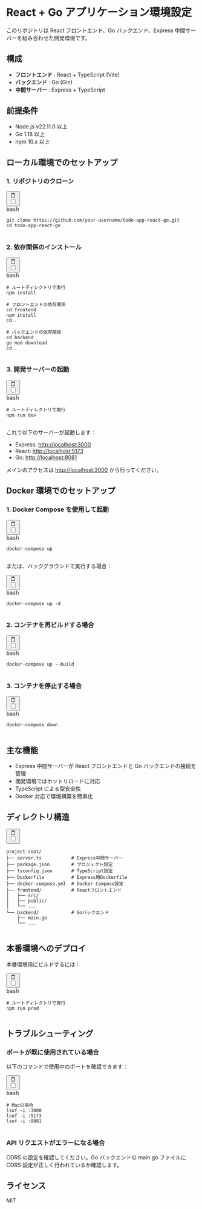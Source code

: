 # React + Go アプリケーション環境設定

このリポジトリは React フロントエンド、Go バックエンド、Express 中間サーバーを組み合わせた開発環境です。

## 構成

- **フロントエンド** : React + TypeScript (Vite)
- **バックエンド** : Go (Gin)
- **中間サーバー** : Express + TypeScript

## 前提条件

- Node.js v22.11.0 以上
- Go 1.18 以上
- npm 10.x 以上

## ローカル環境でのセットアップ

### 1. リポジトリのクローン

<pre><div class="relative group/copy rounded-lg"><div class="sticky opacity-0 group-hover/copy:opacity-100 top-2 py-2 h-12 w-0 float-right"><div class="absolute right-0 h-8 px-2 items-center inline-flex"><button class="inline-flex
  items-center
  justify-center
  relative
  shrink-0
  can-focus
  select-none
  disabled:pointer-events-none
  disabled:opacity-50
  disabled:shadow-none
  disabled:drop-shadow-none text-text-300
          border-transparent
          transition
          font-styrene
          duration-300
          ease-[cubic-bezier(0.165,0.85,0.45,1)]
          hover:bg-bg-400
          aria-pressed:bg-bg-400
          aria-checked:bg-bg-400
          aria-expanded:bg-bg-300
          hover:text-text-100
          aria-pressed:text-text-100
          aria-checked:text-text-100
          aria-expanded:text-text-100 h-8 w-8 rounded-md active:scale-95 backdrop-blur-md" type="button" aria-label="クリップボードにコピー" data-state="closed"><div class="relative *:transition"><svg xmlns="http://www.w3.org/2000/svg" width="14" height="14" fill="currentColor" viewBox="0 0 256 256" class="scale-100"><path d="M200,32H163.74a47.92,47.92,0,0,0-71.48,0H56A16,16,0,0,0,40,48V216a16,16,0,0,0,16,16H200a16,16,0,0,0,16-16V48A16,16,0,0,0,200,32Zm-72,0a32,32,0,0,1,32,32H96A32,32,0,0,1,128,32Zm72,184H56V48H82.75A47.93,47.93,0,0,0,80,64v8a8,8,0,0,0,8,8h80a8,8,0,0,0,8-8V64a47.93,47.93,0,0,0-2.75-16H200Z"></path></svg><div class="absolute inset-0 flex items-center justify-center"><label class="select-none inline-flex gap-3 cursor-pointer text-left"><div class="relative"><input class="sr-only peer" type="checkbox"/><div class="w-4 h-4 overflow-hidden flex items-center justify-center border rounded transition-colors duration-100 ease-in-out peer-focus-visible:ring-1 ring-offset-2 ring-offset-bg-300 ring-accent-main-100 bg-bg-000 border-border-200 hover:border-border-100 cursor-pointer rounded-full scale-50 opacity-0"></div></div><span class="leading-none sr-only"></span></label></div></div></button></div></div><div class="text-text-500 text-xs p-3.5 pb-0">bash</div><div class=""><pre class="code-block__code !my-0 !rounded-lg !text-sm !leading-relaxed"><code class="language-bash"><span><span class="token">git</span><span> clone https://github.com/your-username/todo-app-react-go.git
</span></span><span><span></span><span class="token">cd</span><span> todo-app-react-go</span></span></code></pre></div></div></pre>

### 2. 依存関係のインストール

<pre><div class="relative group/copy rounded-lg"><div class="sticky opacity-0 group-hover/copy:opacity-100 top-2 py-2 h-12 w-0 float-right"><div class="absolute right-0 h-8 px-2 items-center inline-flex"><button class="inline-flex
  items-center
  justify-center
  relative
  shrink-0
  can-focus
  select-none
  disabled:pointer-events-none
  disabled:opacity-50
  disabled:shadow-none
  disabled:drop-shadow-none text-text-300
          border-transparent
          transition
          font-styrene
          duration-300
          ease-[cubic-bezier(0.165,0.85,0.45,1)]
          hover:bg-bg-400
          aria-pressed:bg-bg-400
          aria-checked:bg-bg-400
          aria-expanded:bg-bg-300
          hover:text-text-100
          aria-pressed:text-text-100
          aria-checked:text-text-100
          aria-expanded:text-text-100 h-8 w-8 rounded-md active:scale-95 backdrop-blur-md" type="button" aria-label="クリップボードにコピー" data-state="closed"><div class="relative *:transition"><svg xmlns="http://www.w3.org/2000/svg" width="14" height="14" fill="currentColor" viewBox="0 0 256 256" class="scale-100"><path d="M200,32H163.74a47.92,47.92,0,0,0-71.48,0H56A16,16,0,0,0,40,48V216a16,16,0,0,0,16,16H200a16,16,0,0,0,16-16V48A16,16,0,0,0,200,32Zm-72,0a32,32,0,0,1,32,32H96A32,32,0,0,1,128,32Zm72,184H56V48H82.75A47.93,47.93,0,0,0,80,64v8a8,8,0,0,0,8,8h80a8,8,0,0,0,8-8V64a47.93,47.93,0,0,0-2.75-16H200Z"></path></svg><div class="absolute inset-0 flex items-center justify-center"><label class="select-none inline-flex gap-3 cursor-pointer text-left"><div class="relative"><input class="sr-only peer" type="checkbox"/><div class="w-4 h-4 overflow-hidden flex items-center justify-center border rounded transition-colors duration-100 ease-in-out peer-focus-visible:ring-1 ring-offset-2 ring-offset-bg-300 ring-accent-main-100 bg-bg-000 border-border-200 hover:border-border-100 cursor-pointer rounded-full scale-50 opacity-0"></div></div><span class="leading-none sr-only"></span></label></div></div></button></div></div><div class="text-text-500 text-xs p-3.5 pb-0">bash</div><div class=""><pre class="code-block__code !my-0 !rounded-lg !text-sm !leading-relaxed"><code class="language-bash"><span><span class="token"># ルートディレクトリで実行</span><span>
</span></span><span><span></span><span class="token">npm</span><span></span><span class="token"> install</span><span>
</span></span><span>
</span><span><span></span><span class="token"># フロントエンドの依存関係</span><span>
</span></span><span><span></span><span class="token">cd</span><span> frontend
</span></span><span><span></span><span class="token">npm</span><span></span><span class="token"> install</span><span>
</span></span><span><span></span><span class="token">cd</span><span></span><span class="token">..</span><span>
</span></span><span>
</span><span><span></span><span class="token"># バックエンドの依存関係</span><span>
</span></span><span><span></span><span class="token">cd</span><span> backend
</span></span><span>go mod download
</span><span><span></span><span class="token">cd</span><span></span><span class="token">..</span></span></code></pre></div></div></pre>

### 3. 開発サーバーの起動

<pre><div class="relative group/copy rounded-lg"><div class="sticky opacity-0 group-hover/copy:opacity-100 top-2 py-2 h-12 w-0 float-right"><div class="absolute right-0 h-8 px-2 items-center inline-flex"><button class="inline-flex
  items-center
  justify-center
  relative
  shrink-0
  can-focus
  select-none
  disabled:pointer-events-none
  disabled:opacity-50
  disabled:shadow-none
  disabled:drop-shadow-none text-text-300
          border-transparent
          transition
          font-styrene
          duration-300
          ease-[cubic-bezier(0.165,0.85,0.45,1)]
          hover:bg-bg-400
          aria-pressed:bg-bg-400
          aria-checked:bg-bg-400
          aria-expanded:bg-bg-300
          hover:text-text-100
          aria-pressed:text-text-100
          aria-checked:text-text-100
          aria-expanded:text-text-100 h-8 w-8 rounded-md active:scale-95 backdrop-blur-md" type="button" aria-label="クリップボードにコピー" data-state="closed"><div class="relative *:transition"><svg xmlns="http://www.w3.org/2000/svg" width="14" height="14" fill="currentColor" viewBox="0 0 256 256" class="scale-100"><path d="M200,32H163.74a47.92,47.92,0,0,0-71.48,0H56A16,16,0,0,0,40,48V216a16,16,0,0,0,16,16H200a16,16,0,0,0,16-16V48A16,16,0,0,0,200,32Zm-72,0a32,32,0,0,1,32,32H96A32,32,0,0,1,128,32Zm72,184H56V48H82.75A47.93,47.93,0,0,0,80,64v8a8,8,0,0,0,8,8h80a8,8,0,0,0,8-8V64a47.93,47.93,0,0,0-2.75-16H200Z"></path></svg><div class="absolute inset-0 flex items-center justify-center"><label class="select-none inline-flex gap-3 cursor-pointer text-left"><div class="relative"><input class="sr-only peer" type="checkbox"/><div class="w-4 h-4 overflow-hidden flex items-center justify-center border rounded transition-colors duration-100 ease-in-out peer-focus-visible:ring-1 ring-offset-2 ring-offset-bg-300 ring-accent-main-100 bg-bg-000 border-border-200 hover:border-border-100 cursor-pointer rounded-full scale-50 opacity-0"></div></div><span class="leading-none sr-only"></span></label></div></div></button></div></div><div class="text-text-500 text-xs p-3.5 pb-0">bash</div><div class=""><pre class="code-block__code !my-0 !rounded-lg !text-sm !leading-relaxed"><code class="language-bash"><span><span class="token"># ルートディレクトリで実行</span><span>
</span></span><span><span></span><span class="token">npm</span><span> run dev</span></span></code></pre></div></div></pre>

これで以下のサーバーが起動します：

- Express: [http://localhost:3000](http://localhost:3000)
- React: [http://localhost:5173](http://localhost:5173)
- Go: [http://localhost:8081](http://localhost:8081)

メインのアクセスは [http://localhost:3000](http://localhost:3000) から行ってください。

## Docker 環境でのセットアップ

### 1. Docker Compose を使用して起動

<pre><div class="relative group/copy rounded-lg"><div class="sticky opacity-0 group-hover/copy:opacity-100 top-2 py-2 h-12 w-0 float-right"><div class="absolute right-0 h-8 px-2 items-center inline-flex"><button class="inline-flex
  items-center
  justify-center
  relative
  shrink-0
  can-focus
  select-none
  disabled:pointer-events-none
  disabled:opacity-50
  disabled:shadow-none
  disabled:drop-shadow-none text-text-300
          border-transparent
          transition
          font-styrene
          duration-300
          ease-[cubic-bezier(0.165,0.85,0.45,1)]
          hover:bg-bg-400
          aria-pressed:bg-bg-400
          aria-checked:bg-bg-400
          aria-expanded:bg-bg-300
          hover:text-text-100
          aria-pressed:text-text-100
          aria-checked:text-text-100
          aria-expanded:text-text-100 h-8 w-8 rounded-md active:scale-95 backdrop-blur-md" type="button" aria-label="クリップボードにコピー" data-state="closed"><div class="relative *:transition"><svg xmlns="http://www.w3.org/2000/svg" width="14" height="14" fill="currentColor" viewBox="0 0 256 256" class="scale-100"><path d="M200,32H163.74a47.92,47.92,0,0,0-71.48,0H56A16,16,0,0,0,40,48V216a16,16,0,0,0,16,16H200a16,16,0,0,0,16-16V48A16,16,0,0,0,200,32Zm-72,0a32,32,0,0,1,32,32H96A32,32,0,0,1,128,32Zm72,184H56V48H82.75A47.93,47.93,0,0,0,80,64v8a8,8,0,0,0,8,8h80a8,8,0,0,0,8-8V64a47.93,47.93,0,0,0-2.75-16H200Z"></path></svg><div class="absolute inset-0 flex items-center justify-center"><label class="select-none inline-flex gap-3 cursor-pointer text-left"><div class="relative"><input class="sr-only peer" type="checkbox"/><div class="w-4 h-4 overflow-hidden flex items-center justify-center border rounded transition-colors duration-100 ease-in-out peer-focus-visible:ring-1 ring-offset-2 ring-offset-bg-300 ring-accent-main-100 bg-bg-000 border-border-200 hover:border-border-100 cursor-pointer rounded-full scale-50 opacity-0"></div></div><span class="leading-none sr-only"></span></label></div></div></button></div></div><div class="text-text-500 text-xs p-3.5 pb-0">bash</div><div class=""><pre class="code-block__code !my-0 !rounded-lg !text-sm !leading-relaxed"><code class="language-bash"><span><span class="token">docker-compose</span><span> up</span></span></code></pre></div></div></pre>

または、バックグラウンドで実行する場合：

<pre><div class="relative group/copy rounded-lg"><div class="sticky opacity-0 group-hover/copy:opacity-100 top-2 py-2 h-12 w-0 float-right"><div class="absolute right-0 h-8 px-2 items-center inline-flex"><button class="inline-flex
  items-center
  justify-center
  relative
  shrink-0
  can-focus
  select-none
  disabled:pointer-events-none
  disabled:opacity-50
  disabled:shadow-none
  disabled:drop-shadow-none text-text-300
          border-transparent
          transition
          font-styrene
          duration-300
          ease-[cubic-bezier(0.165,0.85,0.45,1)]
          hover:bg-bg-400
          aria-pressed:bg-bg-400
          aria-checked:bg-bg-400
          aria-expanded:bg-bg-300
          hover:text-text-100
          aria-pressed:text-text-100
          aria-checked:text-text-100
          aria-expanded:text-text-100 h-8 w-8 rounded-md active:scale-95 backdrop-blur-md" type="button" aria-label="クリップボードにコピー" data-state="closed"><div class="relative *:transition"><svg xmlns="http://www.w3.org/2000/svg" width="14" height="14" fill="currentColor" viewBox="0 0 256 256" class="scale-100"><path d="M200,32H163.74a47.92,47.92,0,0,0-71.48,0H56A16,16,0,0,0,40,48V216a16,16,0,0,0,16,16H200a16,16,0,0,0,16-16V48A16,16,0,0,0,200,32Zm-72,0a32,32,0,0,1,32,32H96A32,32,0,0,1,128,32Zm72,184H56V48H82.75A47.93,47.93,0,0,0,80,64v8a8,8,0,0,0,8,8h80a8,8,0,0,0,8-8V64a47.93,47.93,0,0,0-2.75-16H200Z"></path></svg><div class="absolute inset-0 flex items-center justify-center"><label class="select-none inline-flex gap-3 cursor-pointer text-left"><div class="relative"><input class="sr-only peer" type="checkbox"/><div class="w-4 h-4 overflow-hidden flex items-center justify-center border rounded transition-colors duration-100 ease-in-out peer-focus-visible:ring-1 ring-offset-2 ring-offset-bg-300 ring-accent-main-100 bg-bg-000 border-border-200 hover:border-border-100 cursor-pointer rounded-full scale-50 opacity-0"></div></div><span class="leading-none sr-only"></span></label></div></div></button></div></div><div class="text-text-500 text-xs p-3.5 pb-0">bash</div><div class=""><pre class="code-block__code !my-0 !rounded-lg !text-sm !leading-relaxed"><code class="language-bash"><span><span class="token">docker-compose</span><span> up -d</span></span></code></pre></div></div></pre>

### 2. コンテナを再ビルドする場合

<pre><div class="relative group/copy rounded-lg"><div class="sticky opacity-0 group-hover/copy:opacity-100 top-2 py-2 h-12 w-0 float-right"><div class="absolute right-0 h-8 px-2 items-center inline-flex"><button class="inline-flex
  items-center
  justify-center
  relative
  shrink-0
  can-focus
  select-none
  disabled:pointer-events-none
  disabled:opacity-50
  disabled:shadow-none
  disabled:drop-shadow-none text-text-300
          border-transparent
          transition
          font-styrene
          duration-300
          ease-[cubic-bezier(0.165,0.85,0.45,1)]
          hover:bg-bg-400
          aria-pressed:bg-bg-400
          aria-checked:bg-bg-400
          aria-expanded:bg-bg-300
          hover:text-text-100
          aria-pressed:text-text-100
          aria-checked:text-text-100
          aria-expanded:text-text-100 h-8 w-8 rounded-md active:scale-95 backdrop-blur-md" type="button" aria-label="クリップボードにコピー" data-state="closed"><div class="relative *:transition"><svg xmlns="http://www.w3.org/2000/svg" width="14" height="14" fill="currentColor" viewBox="0 0 256 256" class="scale-100"><path d="M200,32H163.74a47.92,47.92,0,0,0-71.48,0H56A16,16,0,0,0,40,48V216a16,16,0,0,0,16,16H200a16,16,0,0,0,16-16V48A16,16,0,0,0,200,32Zm-72,0a32,32,0,0,1,32,32H96A32,32,0,0,1,128,32Zm72,184H56V48H82.75A47.93,47.93,0,0,0,80,64v8a8,8,0,0,0,8,8h80a8,8,0,0,0,8-8V64a47.93,47.93,0,0,0-2.75-16H200Z"></path></svg><div class="absolute inset-0 flex items-center justify-center"><label class="select-none inline-flex gap-3 cursor-pointer text-left"><div class="relative"><input class="sr-only peer" type="checkbox"/><div class="w-4 h-4 overflow-hidden flex items-center justify-center border rounded transition-colors duration-100 ease-in-out peer-focus-visible:ring-1 ring-offset-2 ring-offset-bg-300 ring-accent-main-100 bg-bg-000 border-border-200 hover:border-border-100 cursor-pointer rounded-full scale-50 opacity-0"></div></div><span class="leading-none sr-only"></span></label></div></div></button></div></div><div class="text-text-500 text-xs p-3.5 pb-0">bash</div><div class=""><pre class="code-block__code !my-0 !rounded-lg !text-sm !leading-relaxed"><code class="language-bash"><span><span class="token">docker-compose</span><span> up --build</span></span></code></pre></div></div></pre>

### 3. コンテナを停止する場合

<pre><div class="relative group/copy rounded-lg"><div class="sticky opacity-0 group-hover/copy:opacity-100 top-2 py-2 h-12 w-0 float-right"><div class="absolute right-0 h-8 px-2 items-center inline-flex"><button class="inline-flex
  items-center
  justify-center
  relative
  shrink-0
  can-focus
  select-none
  disabled:pointer-events-none
  disabled:opacity-50
  disabled:shadow-none
  disabled:drop-shadow-none text-text-300
          border-transparent
          transition
          font-styrene
          duration-300
          ease-[cubic-bezier(0.165,0.85,0.45,1)]
          hover:bg-bg-400
          aria-pressed:bg-bg-400
          aria-checked:bg-bg-400
          aria-expanded:bg-bg-300
          hover:text-text-100
          aria-pressed:text-text-100
          aria-checked:text-text-100
          aria-expanded:text-text-100 h-8 w-8 rounded-md active:scale-95 backdrop-blur-md" type="button" aria-label="クリップボードにコピー" data-state="closed"><div class="relative *:transition"><svg xmlns="http://www.w3.org/2000/svg" width="14" height="14" fill="currentColor" viewBox="0 0 256 256" class="scale-100"><path d="M200,32H163.74a47.92,47.92,0,0,0-71.48,0H56A16,16,0,0,0,40,48V216a16,16,0,0,0,16,16H200a16,16,0,0,0,16-16V48A16,16,0,0,0,200,32Zm-72,0a32,32,0,0,1,32,32H96A32,32,0,0,1,128,32Zm72,184H56V48H82.75A47.93,47.93,0,0,0,80,64v8a8,8,0,0,0,8,8h80a8,8,0,0,0,8-8V64a47.93,47.93,0,0,0-2.75-16H200Z"></path></svg><div class="absolute inset-0 flex items-center justify-center"><label class="select-none inline-flex gap-3 cursor-pointer text-left"><div class="relative"><input class="sr-only peer" type="checkbox"/><div class="w-4 h-4 overflow-hidden flex items-center justify-center border rounded transition-colors duration-100 ease-in-out peer-focus-visible:ring-1 ring-offset-2 ring-offset-bg-300 ring-accent-main-100 bg-bg-000 border-border-200 hover:border-border-100 cursor-pointer rounded-full scale-50 opacity-0"></div></div><span class="leading-none sr-only"></span></label></div></div></button></div></div><div class="text-text-500 text-xs p-3.5 pb-0">bash</div><div class=""><pre class="code-block__code !my-0 !rounded-lg !text-sm !leading-relaxed"><code class="language-bash"><span><span class="token">docker-compose</span><span> down</span></span></code></pre></div></div></pre>

## 主な機能

- Express 中間サーバーが React フロントエンドと Go バックエンドの接続を管理
- 開発環境ではホットリロードに対応
- TypeScript による型安全性
- Docker 対応で環境構築を簡素化

## ディレクトリ構造

<pre><div class="relative group/copy rounded-lg"><div class="sticky opacity-0 group-hover/copy:opacity-100 top-2 py-2 h-12 w-0 float-right"><div class="absolute right-0 h-8 px-2 items-center inline-flex"><button class="inline-flex
  items-center
  justify-center
  relative
  shrink-0
  can-focus
  select-none
  disabled:pointer-events-none
  disabled:opacity-50
  disabled:shadow-none
  disabled:drop-shadow-none text-text-300
          border-transparent
          transition
          font-styrene
          duration-300
          ease-[cubic-bezier(0.165,0.85,0.45,1)]
          hover:bg-bg-400
          aria-pressed:bg-bg-400
          aria-checked:bg-bg-400
          aria-expanded:bg-bg-300
          hover:text-text-100
          aria-pressed:text-text-100
          aria-checked:text-text-100
          aria-expanded:text-text-100 h-8 w-8 rounded-md active:scale-95 backdrop-blur-md" type="button" aria-label="クリップボードにコピー" data-state="closed"><div class="relative *:transition"><svg xmlns="http://www.w3.org/2000/svg" width="14" height="14" fill="currentColor" viewBox="0 0 256 256" class="scale-100"><path d="M200,32H163.74a47.92,47.92,0,0,0-71.48,0H56A16,16,0,0,0,40,48V216a16,16,0,0,0,16,16H200a16,16,0,0,0,16-16V48A16,16,0,0,0,200,32Zm-72,0a32,32,0,0,1,32,32H96A32,32,0,0,1,128,32Zm72,184H56V48H82.75A47.93,47.93,0,0,0,80,64v8a8,8,0,0,0,8,8h80a8,8,0,0,0,8-8V64a47.93,47.93,0,0,0-2.75-16H200Z"></path></svg><div class="absolute inset-0 flex items-center justify-center"><label class="select-none inline-flex gap-3 cursor-pointer text-left"><div class="relative"><input class="sr-only peer" type="checkbox"/><div class="w-4 h-4 overflow-hidden flex items-center justify-center border rounded transition-colors duration-100 ease-in-out peer-focus-visible:ring-1 ring-offset-2 ring-offset-bg-300 ring-accent-main-100 bg-bg-000 border-border-200 hover:border-border-100 cursor-pointer rounded-full scale-50 opacity-0"></div></div><span class="leading-none sr-only"></span></label></div></div></button></div></div><div class=""><pre class="code-block__code !my-0 !rounded-lg !text-sm !leading-relaxed"><code><span><span>project-root/
</span></span><span>├── server.ts           # Express中間サーバー
</span><span>├── package.json        # プロジェクト設定
</span><span>├── tsconfig.json       # TypeScript設定
</span><span>├── Dockerfile          # Express用Dockerfile
</span><span>├── docker-compose.yml  # Docker Compose設定
</span><span>├── frontend/           # Reactフロントエンド
</span><span>│   ├── src/
</span><span>│   ├── public/
</span><span>│   └── ...
</span><span>└── backend/            # Goバックエンド
</span><span>    ├── main.go
</span><span>    └── ...</span></code></pre></div></div></pre>

## 本番環境へのデプロイ

本番環境用にビルドするには：

<pre><div class="relative group/copy rounded-lg"><div class="sticky opacity-0 group-hover/copy:opacity-100 top-2 py-2 h-12 w-0 float-right"><div class="absolute right-0 h-8 px-2 items-center inline-flex"><button class="inline-flex
  items-center
  justify-center
  relative
  shrink-0
  can-focus
  select-none
  disabled:pointer-events-none
  disabled:opacity-50
  disabled:shadow-none
  disabled:drop-shadow-none text-text-300
          border-transparent
          transition
          font-styrene
          duration-300
          ease-[cubic-bezier(0.165,0.85,0.45,1)]
          hover:bg-bg-400
          aria-pressed:bg-bg-400
          aria-checked:bg-bg-400
          aria-expanded:bg-bg-300
          hover:text-text-100
          aria-pressed:text-text-100
          aria-checked:text-text-100
          aria-expanded:text-text-100 h-8 w-8 rounded-md active:scale-95 backdrop-blur-md" type="button" aria-label="クリップボードにコピー" data-state="closed"><div class="relative *:transition"><svg xmlns="http://www.w3.org/2000/svg" width="14" height="14" fill="currentColor" viewBox="0 0 256 256" class="scale-100"><path d="M200,32H163.74a47.92,47.92,0,0,0-71.48,0H56A16,16,0,0,0,40,48V216a16,16,0,0,0,16,16H200a16,16,0,0,0,16-16V48A16,16,0,0,0,200,32Zm-72,0a32,32,0,0,1,32,32H96A32,32,0,0,1,128,32Zm72,184H56V48H82.75A47.93,47.93,0,0,0,80,64v8a8,8,0,0,0,8,8h80a8,8,0,0,0,8-8V64a47.93,47.93,0,0,0-2.75-16H200Z"></path></svg><div class="absolute inset-0 flex items-center justify-center"><label class="select-none inline-flex gap-3 cursor-pointer text-left"><div class="relative"><input class="sr-only peer" type="checkbox"/><div class="w-4 h-4 overflow-hidden flex items-center justify-center border rounded transition-colors duration-100 ease-in-out peer-focus-visible:ring-1 ring-offset-2 ring-offset-bg-300 ring-accent-main-100 bg-bg-000 border-border-200 hover:border-border-100 cursor-pointer rounded-full scale-50 opacity-0"></div></div><span class="leading-none sr-only"></span></label></div></div></button></div></div><div class="text-text-500 text-xs p-3.5 pb-0">bash</div><div class=""><pre class="code-block__code !my-0 !rounded-lg !text-sm !leading-relaxed"><code class="language-bash"><span><span class="token"># ルートディレクトリで実行</span><span>
</span></span><span><span></span><span class="token">npm</span><span> run prod</span></span></code></pre></div></div></pre>

## トラブルシューティング

### ポートが既に使用されている場合

以下のコマンドで使用中のポートを確認できます：

<pre><div class="relative group/copy rounded-lg"><div class="sticky opacity-0 group-hover/copy:opacity-100 top-2 py-2 h-12 w-0 float-right"><div class="absolute right-0 h-8 px-2 items-center inline-flex"><button class="inline-flex
  items-center
  justify-center
  relative
  shrink-0
  can-focus
  select-none
  disabled:pointer-events-none
  disabled:opacity-50
  disabled:shadow-none
  disabled:drop-shadow-none text-text-300
          border-transparent
          transition
          font-styrene
          duration-300
          ease-[cubic-bezier(0.165,0.85,0.45,1)]
          hover:bg-bg-400
          aria-pressed:bg-bg-400
          aria-checked:bg-bg-400
          aria-expanded:bg-bg-300
          hover:text-text-100
          aria-pressed:text-text-100
          aria-checked:text-text-100
          aria-expanded:text-text-100 h-8 w-8 rounded-md active:scale-95 backdrop-blur-md" type="button" aria-label="クリップボードにコピー" data-state="closed"><div class="relative *:transition"><svg xmlns="http://www.w3.org/2000/svg" width="14" height="14" fill="currentColor" viewBox="0 0 256 256" class="scale-100"><path d="M200,32H163.74a47.92,47.92,0,0,0-71.48,0H56A16,16,0,0,0,40,48V216a16,16,0,0,0,16,16H200a16,16,0,0,0,16-16V48A16,16,0,0,0,200,32Zm-72,0a32,32,0,0,1,32,32H96A32,32,0,0,1,128,32Zm72,184H56V48H82.75A47.93,47.93,0,0,0,80,64v8a8,8,0,0,0,8,8h80a8,8,0,0,0,8-8V64a47.93,47.93,0,0,0-2.75-16H200Z"></path></svg><div class="absolute inset-0 flex items-center justify-center"><label class="select-none inline-flex gap-3 cursor-pointer text-left"><div class="relative"><input class="sr-only peer" type="checkbox"/><div class="w-4 h-4 overflow-hidden flex items-center justify-center border rounded transition-colors duration-100 ease-in-out peer-focus-visible:ring-1 ring-offset-2 ring-offset-bg-300 ring-accent-main-100 bg-bg-000 border-border-200 hover:border-border-100 cursor-pointer rounded-full scale-50 opacity-0"></div></div><span class="leading-none sr-only"></span></label></div></div></button></div></div><div class="text-text-500 text-xs p-3.5 pb-0">bash</div><div class=""><pre class="code-block__code !my-0 !rounded-lg !text-sm !leading-relaxed"><code class="language-bash"><span><span class="token"># Macの場合</span><span>
</span></span><span><span></span><span class="token">lsof</span><span> -i :3000
</span></span><span><span></span><span class="token">lsof</span><span> -i :5173
</span></span><span><span></span><span class="token">lsof</span><span> -i :8081</span></span></code></pre></div></div></pre>

### API リクエストがエラーになる場合

CORS の設定を確認してください。Go バックエンドの main.go ファイルに CORS 設定が正しく行われているか確認します。

## ライセンス

MIT
